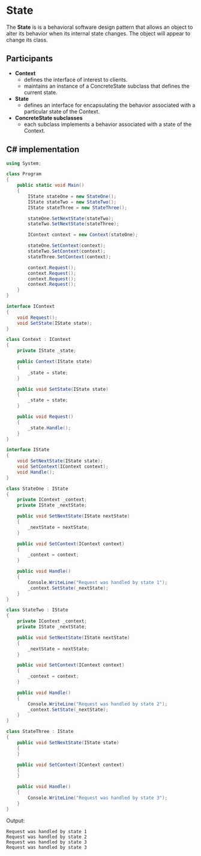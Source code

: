 # State

The **State** is is a behavioral software design pattern that allows an object to alter its behavior when its internal state changes. The object will appear to change its class.

## Participants

* **Context**
  * defines the interface of interest to clients.
  * maintains an instance of a ConcreteState subclass that defines the current state.
* **State**
  * defines an interface for encapsulating the behavior associated with a particular state of the Context.
* **ConcreteState subclasses**
  * each subclass implements a behavior associated with a state of the Context.

## C# implementation

```csharp
using System;

class Program
{
    public static void Main()
    {
        IState stateOne = new StateOne();
        IState stateTwo = new StateTwo();
        IState stateThree = new StateThree();

        stateOne.SetNextState(stateTwo);
        stateTwo.SetNextState(stateThree);

        IContext context = new Context(stateOne);

        stateOne.SetContext(context);
        stateTwo.SetContext(context);
        stateThree.SetContext(context);

        context.Request();
        context.Request();
        context.Request();
        context.Request();
    }
}

interface IContext
{
    void Request();
    void SetState(IState state);
}

class Context : IContext
{
    private IState _state;

    public Context(IState state)
    {
        _state = state;
    }

    public void SetState(IState state)
    {
        _state = state;
    }

    public void Request()
    {
        _state.Handle();
    }
}

interface IState
{
    void SetNextState(IState state);
    void SetContext(IContext context);
    void Handle();
}

class StateOne : IState
{
    private IContext _context;
    private IState _nextState;

    public void SetNextState(IState nextState)
    {
        _nextState = nextState;
    }

    public void SetContext(IContext context)
    {
        _context = context;
    }

    public void Handle()
    {
        Console.WriteLine("Request was handled by state 1");
        _context.SetState(_nextState);
    }
}

class StateTwo : IState
{
    private IContext _context;
    private IState _nextState;

    public void SetNextState(IState nextState)
    {
        _nextState = nextState;
    }

    public void SetContext(IContext context)
    {
        _context = context;
    }

    public void Handle()
    {
        Console.WriteLine("Request was handled by state 2");
        _context.SetState(_nextState);
    }
}

class StateThree : IState
{
    public void SetNextState(IState state)
    {
    }

    public void SetContext(IContext context)
    {
    }

    public void Handle()
    {
        Console.WriteLine("Request was handled by state 3");
    }
}
```

Output:

```output
Request was handled by state 1
Request was handled by state 2
Request was handled by state 3
Request was handled by state 3
```
